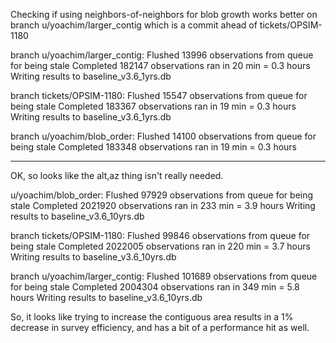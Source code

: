 Checking if using neighbors-of-neighbors for blob growth works better
on branch u/yoachim/larger_contig
which is a commit ahead of tickets/OPSIM-1180



branch u/yoachim/larger_contig:
Flushed 13996 observations from queue for being stale
Completed 182147 observations
ran in 20 min = 0.3 hours
Writing results to  baseline_v3.6_1yrs.db

branch tickets/OPSIM-1180:
Flushed 15547 observations from queue for being stale
Completed 183367 observations
ran in 19 min = 0.3 hours
Writing results to  baseline_v3.6_1yrs.db

branch u/yoachim/blob_order:
Flushed 14100 observations from queue for being stale
Completed 183348 observations
ran in 19 min = 0.3 hours


------

OK, so looks like the alt,az thing isn't really needed. 


u/yoachim/blob_order:
Flushed 97929 observations from queue for being stale
Completed 2021920 observations
ran in 233 min = 3.9 hours
Writing results to  baseline_v3.6_10yrs.db


branch tickets/OPSIM-1180:
Flushed 99846 observations from queue for being stale
Completed 2022005 observations
ran in 220 min = 3.7 hours
Writing results to  baseline_v3.6_10yrs.db

branch u/yoachim/larger_contig:
Flushed 101689 observations from queue for being stale
Completed 2004304 observations
ran in 349 min = 5.8 hours
Writing results to  baseline_v3.6_10yrs.db


So, it looks like trying to increase the contiguous area results in a 
1% decrease in survey efficiency, and has a bit of a performance hit as well.
